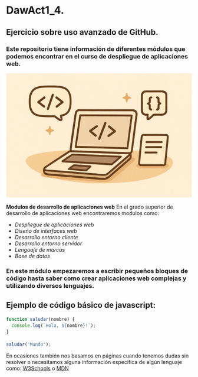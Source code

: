 # DawAct1_4.
## Ejercicio sobre uso avanzado de GitHub.

### Este repositorio tiene información de diferentes módulos que podemos encontrar en el curso de despliegue de aplicaciones web.

![Imagen de logo](img/imagen.png)

**Modulos de desarrollo de aplicaciones web**
En el grado superior de desarrollo de aplicaciones web encontraremos modulos como:
* _Despliegue de aplicaciones web_
* _Diseño de interfaces web_
* _Desarrollo entorno cliente_
* _Desarrollo entorno servidor_
* _Lenguaje de marcas_
* _Base de datos_
  
### En este módulo empezaremos a escribir pequeños bloques de código hasta saber como crear aplicaciones web complejas y utilizando diversos lenguajes.
## Ejemplo de código básico de javascript:

```javascript
function saludar(nombre) {
  console.log(`Hola, ${nombre}!`);
}

saludar("Mundo");
```
En ocasiones también nos basamos en páginas cuando tenemos dudas sin resolver o necesitamos alguna información especifica de algún lenguaje como: [W3Schools](https://www.w3schools.com/) o [MDN](https://developer.mozilla.org/es/)